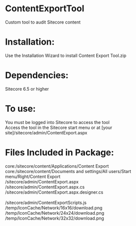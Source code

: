 # ContentExportTool
Custom tool to audit Sitecore content

# Installation:
Use the Installation Wizard to install Content Export Tool.zip

# Dependencies:
Sitecore 6.5 or higher<br />

# To use:
You must be logged into Sitecore to access the tool<br />
Access the tool in the Sitecore start menu or at [your site]/sitecore/admin/ContentExport.aspx

# Files Included in Package:
 core:/sitecore/content/Applications/Content Export <br/>
 core:/sitecore/content/Documents and settings/All users/Start menu/Right/Content Export <br/>
 /sitecore/admin/ContentExport.aspx	<br/>
 /sitecore/admin/ContentExport.aspx.cs	<br/>
 /sitecore/admin/ContentExport.aspx.designer.cs <br/>	
 /sitecore/admin/ContentExportScripts.js <br/>
 /temp/IconCache/Network/16x16/download.png	
 /temp/IconCache/Network/24x24/download.png	
 /temp/IconCache/Network/32x32/download.png	